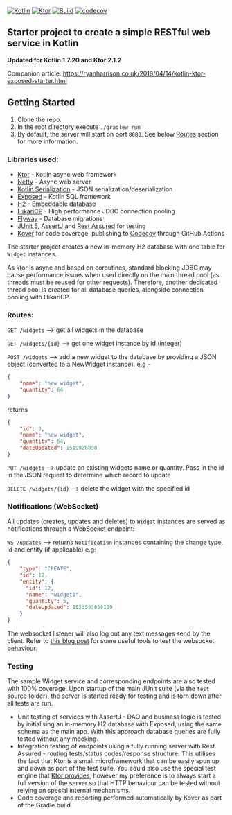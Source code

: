 [![Kotlin](https://img.shields.io/badge/kotlin-1.7.20-blue.svg?logo=kotlin)](http://kotlinlang.org)
[![Ktor](https://img.shields.io/badge/ktor-2.1.2-blue.svg)](https://github.com/ktorio/ktor)
[![Build](https://github.com/raharrison/kotlin-ktor-exposed-starter/workflows/Build/badge.svg)](https://github.com/raharrison/kotlin-ktor-exposed-starter/actions/workflows/build.yml)
[![codecov](https://codecov.io/gh/raharrison/kotlin-ktor-exposed-starter/branch/master/graph/badge.svg?token=v2k9oObm0C)](https://codecov.io/gh/raharrison/kotlin-ktor-exposed-starter)

## Starter project to create a simple RESTful web service in Kotlin

**Updated for Kotlin 1.7.20 and Ktor 2.1.2**

Companion article: <https://ryanharrison.co.uk/2018/04/14/kotlin-ktor-exposed-starter.html>

## Getting Started

1. Clone the repo.
2. In the root directory execute `./gradlew run`
3. By default, the server will start on port `8080`. See below [Routes](#routes) section for more information.

### Libraries used:

 - [Ktor](https://github.com/ktorio/ktor) - Kotlin async web framework
 - [Netty](https://github.com/netty/netty) - Async web server
 - [Kotlin Serialization](https://github.com/Kotlin/kotlinx.serialization) - JSON serialization/deserialization
 - [Exposed](https://github.com/JetBrains/Exposed) - Kotlin SQL framework
 - [H2](https://github.com/h2database/h2database) - Embeddable database
 - [HikariCP](https://github.com/brettwooldridge/HikariCP) - High performance JDBC connection pooling
 - [Flyway](https://flywaydb.org/) - Database migrations
 - [JUnit 5](https://junit.org/junit5/), [AssertJ](http://joel-costigliola.github.io/assertj/)
   and [Rest Assured](http://rest-assured.io/) for testing
 - [Kover](https://github.com/Kotlin/kotlinx-kover) for code coverage, publishing
   to [Codecov](https://about.codecov.io/) through GitHub Actions
 
The starter project creates a new in-memory H2 database with one table for `Widget` instances.

As ktor is async and based on coroutines, standard blocking JDBC may cause performance issues when used
directly on the main thread pool (as threads must be reused for other requests). Therefore, another dedicated thread
pool is created for all database queries, alongside connection pooling with HikariCP. 

### Routes:

`GET /widgets` --> get all widgets in the database

`GET /widgets/{id}` --> get one widget instance by id (integer)

`POST /widgets` --> add a new widget to the database by providing a JSON object (converted to a NewWidget instance). e.g - 

```json
{
    "name": "new widget",
    "quantity": 64
}
```

returns

```json
{
    "id": 3,
    "name": "new widget",
    "quantity": 64,
    "dateUpdated": 1519926898
}
```  
    
`PUT /widgets` --> update an existing widgets name or quantity. Pass in the id in the JSON request to determine which record to update

`DELETE /widgets/{id}` --> delete the widget with the specified id

### Notifications (WebSocket)

All updates (creates, updates and deletes) to `Widget` instances are served as notifications through a WebSocket endpoint:

`WS /updates` --> returns `Notification` instances containing the change type, id and entity (if applicable) e.g:

```json
{ 
    "type": "CREATE", 
    "id": 12, 
    "entity": { 
      "id": 12, 
      "name": "widget1", 
      "quantity": 5, 
      "dateUpdated": 1533583858169 
    }
}
```

The websocket listener will also log out any text messages send by the client. Refer to [this blog post](https://ryanharrison.co.uk/2018/08/19/testing-websockets.html) for some useful tools to test the websocket behaviour.

### Testing

The sample Widget service and corresponding endpoints are also tested with 100% coverage. Upon startup of the main JUnit suite (via the `test` source folder), the server is started ready for testing and is torn down after all tests are run.

- Unit testing of services with AssertJ - DAO and business logic is tested by initialising an in-memory H2 database with
  Exposed, using the same schema as the main app. With this approach database queries are fully tested without any
  mocking.
- Integration testing of endpoints using a fully running server with Rest Assured - routing tests/status codes/response
  structure. This utilises the fact that Ktor is a small microframework that can be easily spun up and down as part of
  the test suite. You could also use the special test engine that [Ktor provides](https://ktor.io/docs/testing.html),
  however my preference is to always start a full version of the server so that HTTP behaviour can be tested without
  relying on special internal mechanisms.
- Code coverage and reporting performed automatically by Kover as part of the Gradle build
